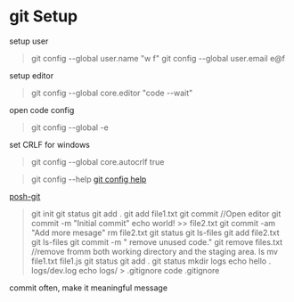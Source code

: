 # git Setup

setup user
>git config --global user.name "w f"
>git config --global user.email e@f

setup editor
>git config --global core.editor "code --wait"

open code config
>git config --global -e

set CRLF for windows
>git config --global core.autocrlf true

>git config --help
[git config help](https://git-scm.com/docs/git-config)

[posh-git](https://github.com/dahlbyk/posh-git)

> git init
> git status
> git add .
> git add file1.txt
> git commit //Open editor
> git commit -m "Initial commit"
> echo world! >> file2.txt
> git commit -am "Add more mesage"
> rm file2.txt
> git status
> git ls-files
> git add file2.txt
> git ls-files
> git commit -m " remove unused code."
> git remove files.txt //remove fromm both working directory and the staging area.
> ls
> mv file1.txt file1.js
> git status
> git add .
> git status
> mkdir logs
> echo hello . logs/dev.log
> echo logs/ > .gitignore
> code .gitignore

commit often, make it meaningful message